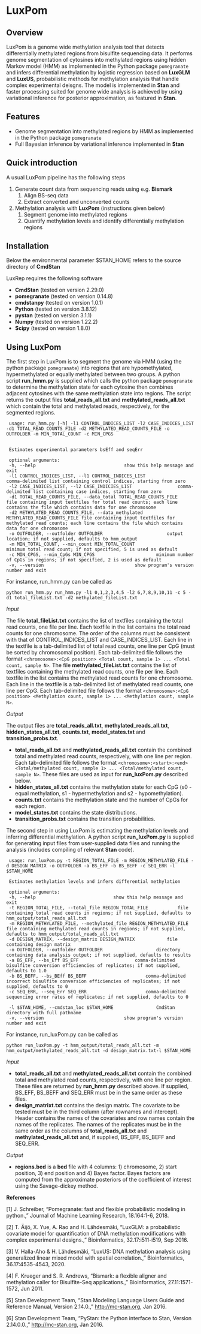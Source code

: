 # LuxPom

## Overview
LuxPom is a genome wide methylation analysis tool that detects differentially methylated regions from bisulfite sequencing data. It performs genome segmentation of cytosines into methylated regions using hidden Markov model (HMM) as implemented in the Python package `pomegranate` and infers differential methylation by logistic regression based on **LuxGLM** and **LuxUS**, probabilistic methods for methylation analysis that handle complex experimental deisgns. The model is implemented in __Stan__ and faster processing suited for genome wide analysis is achieved by using variational inference for posterior approximation, as featured in __Stan__. 

## Features

* Genome segmentation into methylated regions by HMM as implemented in the Python package `pomegranate`
* Full Bayesian inference by variational inference implemented in __Stan__

## Quick introduction

A usual LuxPom pipeline has the following steps

1. Generate count data from sequencing reads using e.g. **Bismark**
	1. Align BS-seq data
	2. Extract converted and unconverted counts
2. Methylation analysis with **LuxPom** (instructions given below)
	1. Segment genome into methylated regions
	2. Quantify methylation levels and identify differentially methylation regions

## Installation

Below the environmental parameter $STAN_HOME refers to the source directory of **CmdStan**

LuxRep requires the following software

* __CmdStan__ (tested on version 2.29.0)
* __pomegranate__ (tested on version 0.14.8)
*  __cmdstanpy__ (tested on version 1.0.1)
* __Python__ (tested on version 3.8.12)
* __pystan__ (tested on version 3.1.1)
* __Numpy__ (tested on version 1.22.2)
* __Scipy__ (tested on version 1.8.0)


## Using LuxPom

The first step in LuxPom is to segment the genome via HMM (using the python package `pomegranate`) into regions that are hypomethylated, hypermethylated or equally methylated between two groups. A python script **run\_hmm.py** is supplied which calls the python package `pomegranate` to determine the methylation state for each cytosine then combines adjacent cytosines with the same methylation state into regions. The script returns the output files **total_reads_all.txt** and **methylated_reads_all.txt** which contain the total and methylated reads, respectively, for the segmented regions.

	 usage: run_hmm.py [-h] -l1 CONTROL_INDICES_LIST -l2 CASE_INDICES_LIST -d1 TOTAL_READ_COUNTS_FILE -d2 METHYLATED_READ_COUNTS_FILE -o OUTFOLDER -m MIN_TOTAL_COUNT -c MIN_CPGS

	 
	 Estimates experimental parameters bsEff and seqErr
	 
	 optional arguments:
	 -h, --help									show this help message and exit
	 -l1 CONTROL_INDICES_LIST, --l1 CONTROL_INDICES_LIST				comma-delimited list containing control indices, starting from zero
	 -l2 CASE_INDICES_LIST, --l2 CASE_INDICIES_LIST					comma-delimited list containing case indices, starting from zero
	 -d1 TOTAL_READ_COUNTS_FILE, --data_total TOTAL_READ_COUNTS_FILE		file containing input textfiles for total read counts; each line contains the file which contains data for one chromosome
	 -d2 METHYLATED_READ_COUNTS_FILE, --data_methylated METHYLATED_READ_COUNTS_FILE	file containing input textfiles for methylated read counts; each line contains the file which contains data for one chromosome
	 -o OUTFOLDER, --outfolder OUTFOLDER 						output location; if not supplied, defaults to hmm_output
	 -m MIN_TOTAL_COUNT, --min_count MIN_TOTAL_COUNT				minimum total read count; if not specified, 5 is used as default
	 -c MIN_CPGS, --min_CpGs MIN_CPGS						minimum number of CpGs in regions; if not specified, 2 is used as default
	 -v, --version									show program's version number and exit

For instance, run\_hmm.py can be called as
	
	python run_hmm.py run_hmm.py -l1 0,1,2,3,4,5 -l2 6,7,8,9,10,11 -c 5 -d1 total_fileList.txt -d2 methylated_fileList.txt

*Input*

The file **total\_fileList.txt** contains the list of textfiles containing the total read counts, one file per line. Each textfile in the list contains the total read counts for one chromosome. The order of the columns must be consistent with that of CONTROL_INDICES_LIST and CASE_INDICES_LIST. Each line in the textfile is a tab-delimited list of total read counts, one line per CpG (must be sorted by chromosomal position). Each tab-delimited file follows the format `<chromosome>:<CpG position> <Total count, sample 1> ... <Total count, sample N>`. The file **methylated\_fileList.txt** contains the list of textfiles containing the methylated read counts, one file per line. Each textfile in the list contains the methylated read counts for one chromosome. Each line in the textfile is a tab-delimited list of methylated read counts, one line per CpG. Each tab-delimited file follows the format `<chromosome>:<CpG position> <Methylation count, sample 1> ... <Methylation count, sample N>`. 

*Output*

The output files are **total\_reads\_all.txt**, **methylated\_reads\_all.txt**, **hidden\_states\_all.txt**, **counts.txt**, **model\_states.txt** and **transition\_probs.txt**.

* **total\_reads\_all.txt** and **methylated\_reads\_all.txt** contain the combined total and methylated read counts, respectively, with one line per region. Each tab-delimited file follows the format `<chromosome>:<start>:<end> <Total/methylated count, sample 1> ... <Total/methylated count, sample N>`. These files are used as input for **run\_luxPom.py** described below.
* **hidden\_states\_all.txt** contains the methylation state for each CpG (s0 - equal methylation, s1 - hypermethylation and s2 - hypomethylation).
* **counts.txt** contains the methylation state and the number of CpGs for each region.
* **model\_states.txt** contains the state distributions.
* **transition\_probs.txt** contains the transition probabilities.


The second step in using LuxPom is estimating the methylation levels and inferring differential methylation. A python script **run\_luxPom.py** is supplied for generating input files from user-supplied data files and running the analysis (includes compiling of relevant __Stan__ code). 

	 usage: run_luxPom.py -t REGION_TOTAL_FILE -m REGION_METHYLATED_FILE -d DESIGN_MATRIX -o OUTFOLDER -a BS_EFF -b BS_BEFF -c SEQ_ERR -l $STAN_HOME
	 
	 Estimates methylation levels and infers differential methylation
	 
	 optional arguments:
	 -h, --help								show this help message and exit
	 -t REGION_TOTAL_FILE, --total_file REGION_TOTAL_FILE			file containing total read counts in regions; if not supplied, defaults to hmm_output/total_reads_all.txt
	 -m REGION_METHYLATED_FILE, --methylated_file REGION_METHYLATED_FILE	file containing methylated read counts in regions; if not supplied, defaults to hmm_output/total_reads_all.txt
	 -d DESIGN_MATRIX, --design_matrix DESIGN_MATRIX			file containing design matrix
	 -o OUTFOLDER, --outfolder OUTFOLDER					directory containing data analysis output; if not supplied, defaults to results
	 -a BS_EFF, --bs_Eff BS_EFF						comma-delimited bisulfite conversion efficiencies of replicates; if not supplied, defaults to 1.0
	 -b BS_BEFF, --bs_BEff BS_BEFF						comma-delimited incorrect bisulfite conversion efficiencies of replicates; if not supplied, defaults to 0
	 -c SEQ_ERR, --seq_Err SEQ_ERR						comma-delimited sequencing error rates of replicates; if not supplied, defaults to 0

	 -l $STAN_HOME, --cmdstan_loc $STAN_HOME 				CmdStan directory with full pathname
	 -v, --version								show program's version number and exit

For instance, run_luxPom.py can be called as

	python run_luxPom.py -t hmm_output/total_reads_all.txt -m hmm_output/methylated_reads_all.txt -d design_matrix.txt-l $STAN_HOME

*Input*

* **total\_reads\_all.txt** and **methylated\_reads\_all.txt** contain the combined total and methylated read counts, respectively, with one line per region. These files are returned by **run\_hmm.py** described above. If supplied, BS_EFF, BS_BEFF and SEQ_ERR must be in the same order as these files.
* **design\_matrixt.txt** contains the design matrix. The covariate to be tested must be in the third column (after rownames and intercept). Header contains the names of the covariates and row names contain the names of the replicates. The names of the replicates must be in the same order as the columns of **total\_reads\_all.txt** and **methylated\_reads\_all.txt** and, if supplied, BS_EFF, BS_BEFF and SEQ_ERR.

*Output*
* **regions.bed** is a **bed** file with 4 columns: 1) chromosome, 2) start position, 3) end position and 4) Bayes factor. Bayes factors are computed from the approximate posteriors of the coefficient of interest using the Savage-dickey method.


**References**

[1] J. Schreiber, “Pomegranate: fast and flexible probabilistic modeling in python.,” Journal of Machine Learning Research, 18.164:1-6, 2018.

[2] T. Äijö, X. Yue, A. Rao and H. Lähdesmäki, “LuxGLM: a probabilistic covariate model for quantification of DNA methylation modifications with complex experimental designs.,” Bioinformatics, 32.17:i511-i519, Sep 2016. 

[3] V. Halla-Aho & H. Lähdesmäki, “LuxUS: DNA methylation analysis using generalized linear mixed model with spatial correlation.,” Bioinformatics, 36.17:4535-4543, 2020.

[4] F. Krueger and S. R. Andrews, “Bismark: a flexible aligner and methylation caller for Bisulfite-Seq applications.,” Bioinformatics, 27.11:1571-1572, Jun 2011. 

[5] Stan Development Team, “Stan Modeling Language Users Guide and Reference Manual, Version 2.14.0.,” http://mc-stan.org, Jan 2016. 

[6] Stan Development Team, “PyStan: the Python interface to Stan, Version 2.14.0.0.,” http://mc-stan.org, Jan 2016.

